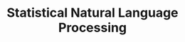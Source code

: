 ---
layout: post
permalink: /notes/natural-language-processing
title: Statistical Natural Language Processing
excerpt: Capturing speech and thought with statistics
---